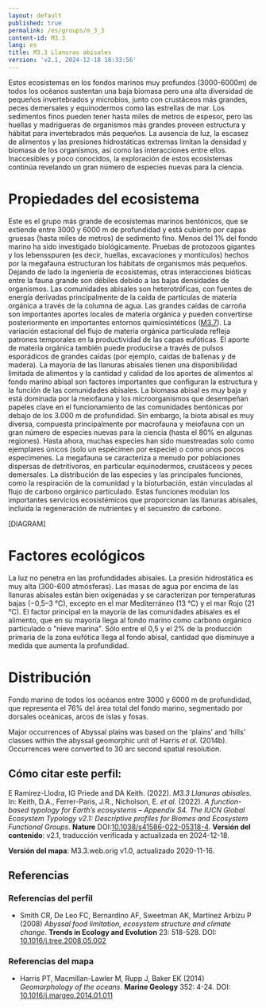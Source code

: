 ```yaml
---
layout: default
published: true
permalink: /es/groups/m_3_3
content-id: M3.3
lang: es
title: M3.3 Llanuras abisales
version: 'v2.1, 2024-12-18 18:33:56'
---
```


Estos ecosistemas en los fondos marinos muy profundos (3000-6000m) de todos los océanos sustentan una baja biomasa pero una alta diversidad de pequeños invertebrados y microbios, junto con crustáceos más grandes, peces demersales y equinodermos como las estrellas de mar. Los sedimentos finos pueden tener hasta miles de metros de espesor, pero las huellas y madrigueras de organismos más grandes proveen estructura y hábitat para invertebrados más pequeños. La ausencia de luz, la escasez de alimentos y las presiones hidrostáticas extremas limitan la densidad y biomasa de los organismos, así como las interacciones entre ellos. Inaccesibles y poco conocidos, la exploración de estos ecosistemas continúa revelando un gran número de especies nuevas para la ciencia.

# Propiedades del ecosistema
 
Este es el grupo más grande de ecosistemas marinos bentónicos, que se extiende entre 3000 y 6000 m de profundidad y está cubierto por capas gruesas (hasta miles de metros) de sedimento fino. Menos del 1% del fondo marino ha sido investigado biológicamente. Pruebas de protozoos gigantes y los lebensspuren (es decir, huellas, excavaciones y montículos) hechos por la megafauna estructuran los hábitats de organismos más pequeños. Dejando de lado la ingeniería de ecosistemas, otras interacciones bióticas entre la fauna grande son débiles debido a las bajas densidades de organismos. Las comunidades abisales son heterotróficas, con fuentes de energía derivadas principalmente de la caída de partículas de materia orgánica a través de la columna de agua. Las grandes caídas de carroña son importantes aportes locales de materia orgánica y pueden convertirse posteriormente en importantes entornos quimiosintéticos ([M3.7](/explore/groups/M3.7)). La variación estacional del flujo de materia orgánica particulada refleja patrones temporales en la productividad de las capas eufóticas. El aporte de materia orgánica también puede producirse a través de pulsos esporádicos de grandes caídas (por ejemplo, caídas de ballenas y de madera). La mayoría de las llanuras abisales tienen una disponibilidad limitada de alimentos y la cantidad y calidad de los aportes de alimentos al fondo marino abisal son factores importantes que configuran la estructura y la función de las comunidades abisales. La biomasa abisal es muy baja y está dominada por la meiofauna y los microorganismos que desempeñan papeles clave en el funcionamiento de las comunidades bentónicas por debajo de los 3.000 m de profundidad. Sin embargo, la biota abisal es muy diversa, compuesta principalmente por macrofauna y meiofauna con un gran número de especies nuevas para la ciencia (hasta el 80% en algunas regiones). Hasta ahora, muchas especies han sido muestreadas solo como ejemplares únicos (solo un espécimen por especie) o como unos pocos especímenes. La megafauna se caracteriza a menudo por poblaciones dispersas de detritívoros, en particular equinodermos, crustáceos y peces demersales. La distribución de las especies y las principales funciones, como la respiración de la comunidad y la bioturbación, están vinculadas al flujo de carbono orgánico particulado. Estas funciones modulan los importantes servicios ecosistémicos que proporcionan las llanuras abisales, incluida la regeneración de nutrientes y el secuestro de carbono.

[DIAGRAM]

# Factores ecológicos
 
La luz no penetra en las profundidades abisales. La presión hidrostática es muy alta (300-600 atmósferas). Las masas de agua por encima de las llanuras abisales están bien oxigenadas y se caracterizan por temperaturas bajas (−0,5–3 °C), excepto en el mar Mediterráneo (13 °C) y el mar Rojo (21 °C). El factor principal en la mayoría de las comunidades abisales es el alimento, que en su mayoría llega al fondo marino como carbono orgánico particulado o "nieve marina". Sólo entre el 0,5 y el 2% de la producción primaria de la zona eufótica llega al fondo abisal, cantidad que disminuye a medida que aumenta la profundidad.
 
# Distribución
 
Fondo marino de todos los océanos entre 3000 y 6000 m de profundidad, que representa el 76% del área total del fondo marino, segmentado por dorsales oceánicas, arcos de islas y fosas.

Major occurrences of Abyssal plains was based on the ‘plains’ and ‘hills’ classes within the abyssal geomorphic unit of Harris _et al._ (2014b). Occurrences were converted to 30 arc second spatial resolution.

## Cómo citar este perfil:

E Ramirez-Llodra, IG Priede and DA Keith. (2022). *M3.3 Llanuras abisales*. In: Keith, D.A., Ferrer-Paris, J.R., Nicholson, E. *et al.* (2022). *A function-based typology for Earth’s ecosystems – Appendix S4. The IUCN Global Ecosystem Typology v2.1: Descriptive profiles for Biomes and Ecosystem Functional Groups*. **Nature** DOI:[10.1038/s41586-022-05318-4](https://doi.org/10.1038/s41586-022-05318-4).
**Versión del contenido**: v2.1, traducción verificada y actualizada en 2024-12-18.

**Versión del mapa**: M3.3.web.orig v1.0, actualizado 2020-11-16.

## Referencias

### Referencias del perfil
* Smith CR, De Leo FC, Bernardino AF, Sweetman AK, Martinez Arbizu P  (2008) *Abyssal food limitation, ecosystem structure and climate change*. **Trends in Ecology and Evolution** 23: 518-528. DOI: [10.1016/j.tree.2008.05.002](http://doi.org/10.1016/j.tree.2008.05.002)

### Referencias del mapa
* Harris PT, Macmillan-Lawler M, Rupp J, Baker EK  (2014) *Geomorphology of the oceans*. **Marine Geology** 352: 4-24. DOI: [10.1016/j.margeo.2014.01.011](http://doi.org/10.1016/j.margeo.2014.01.011)
